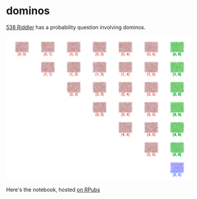 # dominos

[538 Riddler](https://fivethirtyeight.com/features/can-you-eat-an-apple-like-a-toddler/) has a probability question involving dominos.

![alt text](https://github.com/aaronferrucci/dominos/blob/master/sixes.png
"sixes")

Here's the notebook, hosted [on RPubs](https://rpubs.com/aaronferrucci/dominos)

